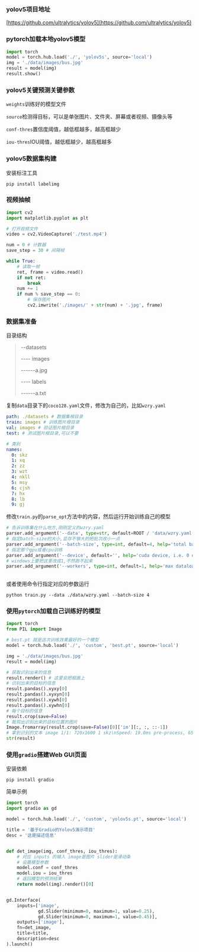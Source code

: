 ### yolov5项目地址
[https://github.com/ultralytics/yolov5](https://github.com/ultralytics/yolov5)



### pytorch加载本地yolov5模型
```python
import torch
model = torch.hub.load('./', 'yolov5s', source='local')
img = './data/images/bus.jpg'
result = model(img)
result.show()
```

### yolov5关键预测关键参数
`weights`训练好的模型文件

`source`检测得目标，可以是单张图片、文件夹、屏幕或者视频、摄像头等

`conf-thres`置信度阈值，越低框越多，越高框越少

`iou-thres`IOU阈值，越低框越少，越高框越多

### yolov5数据集构建
安装标注工具

```shell
pip install labelimg
```

### 视频抽帧
```python
import cv2
import matplotlib.pyplot as plt

# 打开视频文件
video = cv2.VideoCapture('./test.mp4')

num = 0 # 计数器
save_step = 30 # 间隔帧

while True:
	# 读取一帧
	ret, frame = video.read()
    if not ret:
        break
    num += 1
	if num % save_step == 0:
        # 保存图片
        cv2.imwrite('./images/' + str(num) + '.jpg', frame)
```

### 数据集准备
目录结构

> --datasets
>
> ---- images
>
> ------a.jpg
>
> ---- labels
>
> ------a.txt
>

复制`data`目录下的`coco128.yaml`文件，修改为自己的，比如`wzry.yaml`

```yaml
path: ./datasets # 数据集根目录
train: images # 训练图片根目录
val: images # 验证图片根目录
test: # 测试图片根目录,可以不要

# 类别
names:
  0: skz
  1: xq
  2: zz
  3: wzt
  4: nkll
  5: msy
  6: cjsh
  7: hx
  8: lb
  9: gj
```

修改`train.py`的`parse_opt`方法中的内容，然后运行开始训练自己的模型

```python
# 告诉训练集在什么地方,刚刚定义的wzry.yaml
parser.add_argument('--data', type=str, default=ROOT / 'data/wzry.yaml', help='dataset.yaml path')
# 指定batch-size的大小,显存不够大的把批次改小一点
parser.add_argument('--batch-size', type=int, default=4, help='total batch size for all GPUs, -1 for autobatch')
# 指定那个gpu或者cpu训练
parser.add_argument('--device', default='', help='cuda device, i.e. 0 or 0,1,2,3 or cpu')
# windows上要把这里改成1,不然跑不起来
parser.add_argument('--workers', type=int, default=1, help='max dataloader workers (per RANK in DDP mode)')
  
```

或者使用命令行指定对应的参数运行

```shell
python train.py --data ./data/wzry.yaml --batch-size 4
```

### 使用`pytorch`加载自己训练好的模型
```python
import torch
from PIL import Image

# best.pt 就是这次训练效果最好的一个模型
model = torch.hub.load('./', 'custom', 'best.pt', source='local')

img = './data/images/bus.jpg'
result = model(img)

# 获取识别出来的信息
result.render() # 这里会把框画上
# 识别出来的目标的信息
result.pandas().xyxy[0]
result.pandas().xyxyn[0]
result.pandas().xywh[0]
result.pandas().xywhn[0]
# 每个目标的信息
result.crop(save=False)
# 裁剪出识别出来的目标位置的图片
Image.fromarray(result.crop(save=False)[0]['im'][:, :, ::-1])
# 拿到识别的文本 image 1/1: 720x1600 1 skz\nSpeed: 19.0ms pre-process, 65.0ms inference, 3.0ms NMS per image at shape (1, 3, 288, 640)
str(result)
```

### 使用`gradio`搭建Web GUI页面
安装依赖

```shell
pip install gradio
```

简单示例

```python
import torch
import gradio as gd

model = torch.hub.load('./', 'custom', 'yolov5s.pt', source='local')

title = '基于Gradio的Yolov5演示项目'
desc = '这是描述信息'


def det_image(img, conf_thres, iou_thres):
    # 对应 inputs 的输入 image是图片 slider是滑动条
    # 设置模型参数
    model.conf = conf_thres
    model.iou = iou_thres
    # 返回模型的预测结果
    return model(img).render()[0]


gd.Interface(
    inputs=['image',
            gd.Slider(minimum=0, maximum=1, value=0.25),
            gd.Slider(minimum=0, maximum=1, value=0.45)],
    outputs=['image'],
    fn=det_image,
    title=title,
    description=desc
).launch()
```

